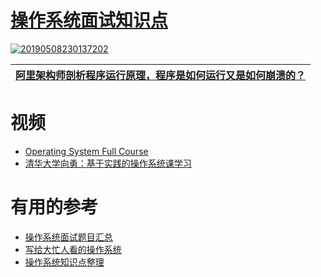 
# [操作系统面试知识点](https://github.com/stevenli91748/operation-system/blob/master/interview/%E6%93%8D%E4%BD%9C%E7%B3%BB%E7%BB%9F%E9%9D%A2%E8%AF%95%E7%9F%A5%E8%AF%86%E7%82%B9.md)

<a href="https://ibb.co/mB26gdP"><img src="https://i.ibb.co/kywQvzP/20190508230137202.png" alt="20190508230137202" border="0"></a>


[阿里架构师剖析程序运行原理，程序是如何运行又是如何崩溃的？](https://zhuanlan.zhihu.com/p/267145757?utm_source=wechat_session&utm_medium=social&utm_oi=991812777480134656)|
---|


# 视频

* [Operating System Full Course](https://www.youtube.com/watch?v=mXw9ruZaxzQ&t=5s)
* [清华大学向勇：基于实践的操作系统课学习](https://www.bilibili.com/video/BV117411u7ts?from=search&seid=1205791741379575654)

# 有用的参考
* [操作系统面试题目汇总](https://jiangren.work/2020/02/16/%E6%93%8D%E4%BD%9C%E7%B3%BB%E7%BB%9F%E9%9D%A2%E8%AF%95%E9%A2%98%E7%9B%AE%E6%B1%87%E6%80%BB/)
* [写给大忙人看的操作系统](https://blog.csdn.net/qq_36894974/article/details/104554120)
* [操作系统知识点整理](https://www.jianshu.com/p/bb33282402d7)
